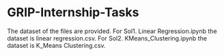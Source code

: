 # GRIP-Internship-Tasks
The dataset of the files are provided.
For Sol1. Linear Regression.ipynb the dataset is linear regression.csv.
For Sol2. KMeans_Clustering.ipynb the dataset is K_Means Clustering.csv.
